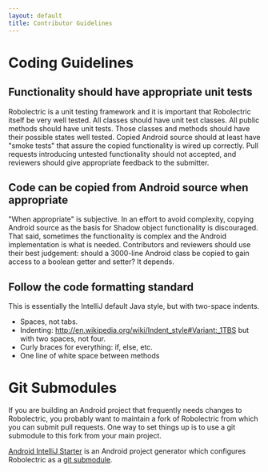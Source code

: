 ```yaml
---
layout: default
title: Contributor Guidelines
---
```


# Coding Guidelines

## Functionality should have appropriate unit tests

Robolectric is a unit testing framework and it is important that Robolectric itself be very well tested. All classes should have unit test classes. All public methods should have unit tests. Those classes and methods should have their possible states well tested. Copied Android source should at least have "smoke tests" that assure the copied functionality is wired up correctly. Pull requests introducing untested functionality should not accepted, and reviewers should give appropriate feedback to the submitter.

## Code can be copied from Android source when appropriate

"When appropriate" is subjective. In an effort to avoid complexity, copying Android source as the basis for Shadow object functionality is discouraged. That said, sometimes the functionality is complex and the Android implementation is what is needed. Contributors and reviewers should use their best judgement: should a 3000-line Android class be copied to gain access to a boolean getter and setter? It depends.

## Follow the code formatting standard

This is essentially the IntelliJ default Java style, but with two-space indents.
* Spaces, not tabs.
* Indenting: http://en.wikipedia.org/wiki/Indent_style#Variant:_1TBS but with two spaces, not four.
* Curly braces for everything: if, else, etc.
* One line of white space between methods

# Git Submodules

If you are building an Android project that frequently needs changes to Robolectric, you probably want to maintain a fork of Robolectric from which you
can submit pull requests. One way to set things up is to use a git submodule to this fork from your main project.

[Android IntelliJ Starter](https://github.com/pivotal/AndroidIntelliJStarter)
is an Android project generator which configures Robolectric as a [git submodule](http://kernel.org/pub/software/scm/git/docs/git-submodule.html "git-submodule(1)").


